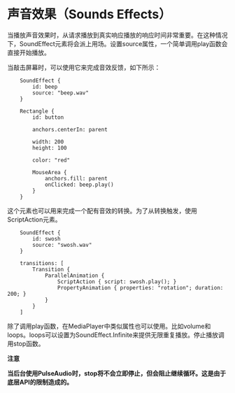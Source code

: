 # 声音效果（Sounds Effects）

当播放声音效果时，从请求播放到真实响应播放的响应时间非常重要。在这种情况下，SoundEffect元素将会派上用场。设置source属性，一个简单调用play函数会直接开始播放。

当敲击屏幕时，可以使用它来完成音效反馈，如下所示：

```
    SoundEffect {
        id: beep
        source: "beep.wav"
    }

    Rectangle {
        id: button

        anchors.centerIn: parent

        width: 200
        height: 100

        color: "red"

        MouseArea {
            anchors.fill: parent
            onClicked: beep.play()
        }
    }
```

这个元素也可以用来完成一个配有音效的转换。为了从转换触发，使用ScriptAction元素。

```
    SoundEffect {
        id: swosh
        source: "swosh.wav"
    }

    transitions: [
        Transition {
            ParallelAnimation {
                ScriptAction { script: swosh.play(); }
                PropertyAnimation { properties: "rotation"; duration: 200; }
            }
        }
    ]
```

除了调用play函数，在MediaPlayer中类似属性也可以使用。比如volume和loops。loops可以设置为SoundEffect.Infinite来提供无限重复播放。停止播放调用stop函数。

**注意**

**当后台使用PulseAudio时，stop将不会立即停止，但会阻止继续循环。这是由于底层API的限制造成的。**
